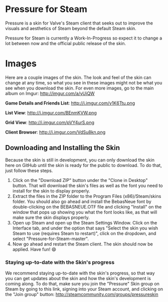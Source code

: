 Pressure for Steam
==================

Pressure is a skin for Valve's Steam client that seeks out to improve the visuals and aesthetics of Steam beyond the default Steam skin. 

Pressure for Steam is currently a Work-In-Progress so expect it to change a lot between now and the official public release of the skin.


Images
=================
Here are a couple images of the skin. The look and feel of the skin can change at any time, so what you see in these images might not be what you see when you download the skin. For even more images, go to the main album on Imgur: http://imgur.com/a/yUiQW

**Game Details and Friends List**: http://i.imgur.com/v1K6Ttu.png

**List View**: http://i.imgur.com/BEnmKVW.png

**Grid View**: http://i.imgur.com/pVY4urS.png

**Client Browser**: http://i.imgur.com/VdSu8kn.png

## Downloading and Installing the Skin

Because the skin is still in development, you can only download the skin here on GitHub until the skin is ready for the public to download.  To do that, just follow these steps. 

1. Click on the "Download ZIP" button under the "Clone in Desktop" button. That will download the skin's files as well as the font you need to install for the skin to display properly.
2. Extract the files in the ZIP folder to the Program Files (x86)/Steam/skins folder. You should also go ahead and install the BebasNeue font by double-clicking on the BEBASNEUE.OTF file and clicking "Install" on the window that pops up showing you what the font looks like, as that will make sure the skin displays properly. 
3. Open up Steam and open up the Steam Settings Window. Click on the Interface tab, and under the option that says "Select the skin you wish Steam to use (requires Steam to restart)", click on the dropdown, and select "Pressure-for-Steam-master". 
4. Now go ahead and restart the Steam client. The skin should now be applied. Have fun! :smile:

### Staying up-to-date with the Skin's progress
We recommend staying up-to-date with the skin's progress, so that way you can get updates about the skin and how the skin's development is coming along. To do that, make sure you join the "Pressure" Skin group on Steam by going to this link, signing into your Steam account, and clicking on the "Join group" button: http://steamcommunity.com/groups/pressureskin
